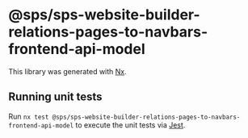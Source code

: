 # @sps/sps-website-builder-relations-pages-to-navbars-frontend-api-model

This library was generated with [Nx](https://nx.dev).

## Running unit tests

Run `nx test @sps/sps-website-builder-relations-pages-to-navbars-frontend-api-model` to execute the unit tests via [Jest](https://jestjs.io).
